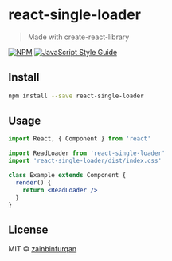 # react-single-loader

> Made with create-react-library

[![NPM](https://img.shields.io/npm/v/react-single-loader.svg)](https://www.npmjs.com/package/react-single-loader) [![JavaScript Style Guide](https://img.shields.io/badge/code_style-standard-brightgreen.svg)](https://standardjs.com)

## Install

```bash
npm install --save react-single-loader
```

## Usage

```jsx
import React, { Component } from 'react'

import ReadLoader from 'react-single-loader'
import 'react-single-loader/dist/index.css'

class Example extends Component {
  render() {
    return <ReadLoader />
  }
}
```

## License

MIT © [zainbinfurqan](https://github.com/zainbinfurqan)
